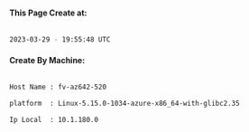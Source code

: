 
   
#### This Page Create at:

```bash

2023-03-29 - 19:55:48 UTC

```

#### Create By Machine:

```bash

Host Name : fv-az642-520

platform  : Linux-5.15.0-1034-azure-x86_64-with-glibc2.35

Ip Local  : 10.1.180.0

```

